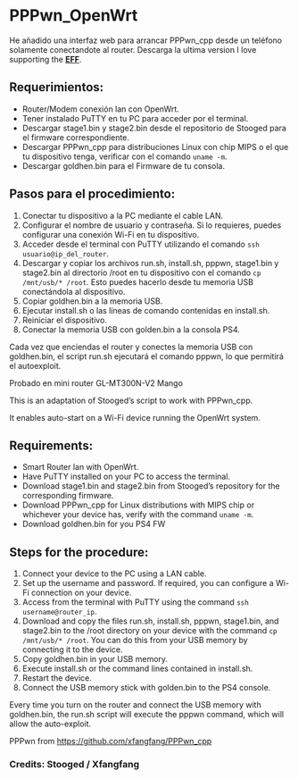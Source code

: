 # PPPwn_OpenWrt
He añadido una interfaz web para arrancar PPPwn_cpp desde un teléfono solamente conectandote al router.
Descarga la ultima version I love supporting the **[EFF](https://nightly.link/xfangfang/PPPwn_cpp/workflows/ci.yaml/main)**.

## Requerimientos:

- Router/Modem conexión lan con OpenWrt.
- Tener instalado PuTTY en tu PC para acceder por el terminal.
- Descargar stage1.bin y stage2.bin desde el repositorio de Stooged para el firmware correspondiente.
- Descargar PPPwn_cpp para distribuciones Linux con chip MIPS o el que tu dispositivo tenga, verificar con el comando `uname -m`.
- Descargar goldhen.bin para el Firmware de tu consola.

## Pasos para el procedimiento:

1. Conectar tu dispositivo a la PC mediante el cable LAN.
2. Configurar el nombre de usuario y contraseña. Si lo requieres, puedes configurar una conexión Wi-Fi en tu dispositivo.
3. Acceder desde el terminal con PuTTY utilizando el comando `ssh usuario@ip_del_router`.
4. Descargar y copiar los archivos run.sh, install.sh, pppwn, stage1.bin y stage2.bin al directorio /root en tu dispositivo con el comando `cp /mnt/usb/* /root`. Esto puedes hacerlo desde tu memoria USB conectándola al dispositivo.
5. Copiar goldhen.bin a la memoria USB.
6. Ejecutar install.sh o las líneas de comando contenidas en install.sh.
7. Reiniciar el dispositivo.
8. Conectar la memoria USB con golden.bin a la consola PS4.
  
Cada vez que enciendas el router y conectes la memoria USB con goldhen.bin, el script run.sh ejecutará el comando pppwn, lo que permitirá el autoexploit.

Probado en mini router GL-MT300N-V2 Mango

This is an adaptation of Stooged’s script to work with PPPwn_cpp.

It enables auto-start on a Wi-Fi device running the OpenWrt system.

## Requirements:

- Smart Router lan with OpenWrt.
- Have PuTTY installed on your PC to access the terminal.
- Download stage1.bin and stage2.bin from Stooged’s repository for the corresponding firmware.
- Download PPPwn_cpp for Linux distributions with MIPS chip or whichever your device has, verify with the command `uname -m`.
- Download goldhen.bin for you PS4 FW

## Steps for the procedure:

1. Connect your device to the PC using a LAN cable.
2. Set up the username and password. If required, you can configure a Wi-Fi connection on your device.
3. Access from the terminal with PuTTY using the command `ssh username@router_ip`.
4. Download and copy the files run.sh, install.sh, pppwn, stage1.bin, and stage2.bin to the /root directory on your device with the command `cp /mnt/usb/* /root`. You can do this from your USB memory by connecting it to the device.
5. Copy goldhen.bin in your USB memory.
6. Execute install.sh or the command lines contained in install.sh.
7. Restart the device.
8. Connect the USB memory stick with golden.bin to the PS4 console.

Every time you turn on the router and connect the USB memory with goldhen.bin, the run.sh script will execute the pppwn command, which will allow the auto-exploit.

PPPwn from https://github.com/xfangfang/PPPwn_cpp

### Credits: Stooged / Xfangfang

